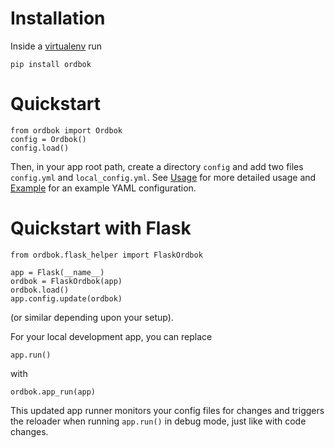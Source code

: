 # Installation

Inside a [virtualenv](http://virtualenv.readthedocs.org/en/latest/) run

```
pip install ordbok
```

# Quickstart

```
from ordbok import Ordbok
config = Ordbok()
config.load()
```

Then, in your app root path, create a directory `config` and add two files `config.yml` and `local_config.yml`. See [Usage](#usage) for more detailed usage and [Example](#examples) for an example YAML configuration.

# Quickstart with Flask


```
from ordbok.flask_helper import FlaskOrdbok

app = Flask(__name__)
ordbok = FlaskOrdbok(app)
ordbok.load()
app.config.update(ordbok)
```
(or similar depending upon your setup).

For your local development app, you can replace

```
app.run()
```

with

```
ordbok.app_run(app)
```

This updated app runner monitors your config files for changes and triggers the reloader when running `app.run()` in debug mode, just like with code changes.
